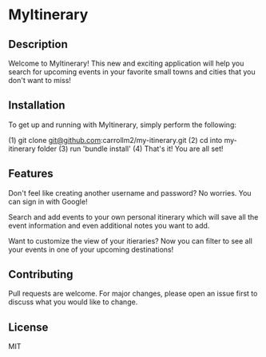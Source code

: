 # MyItinerary

## Description
Welcome to MyItinerary! This new and exciting application will help you search for upcoming events in your favorite small towns and cities that you don't want to miss!

## Installation

To get up and running with MyItinerary, simply perform the following: 

(1) git clone git@github.com:carrollm2/my-itinerary.git
(2) cd into my-itinerary folder
(3) run 'bundle install'
(4) That's it! You are all set!

## Features

Don't feel like creating another username and password? No worries. You can sign in with Google!

Search and add events to your own personal itinerary which will save all the event information and even additional notes you want to add.

Want to customize the view of your itieraries? Now you can filter to see all your events in one of your upcoming destinations!

## Contributing

Pull requests are welcome. For major changes, please open an issue first to discuss what you would like to change.

## License
MIT
